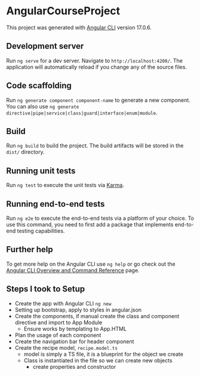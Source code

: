 # AngularCourseProject

This project was generated with [Angular CLI](https://github.com/angular/angular-cli) version 17.0.6.

## Development server

Run `ng serve` for a dev server. Navigate to `http://localhost:4200/`. The application will automatically reload if you change any of the source files.

## Code scaffolding

Run `ng generate component component-name` to generate a new component. You can also use `ng generate directive|pipe|service|class|guard|interface|enum|module`.

## Build

Run `ng build` to build the project. The build artifacts will be stored in the `dist/` directory.

## Running unit tests

Run `ng test` to execute the unit tests via [Karma](https://karma-runner.github.io).

## Running end-to-end tests

Run `ng e2e` to execute the end-to-end tests via a platform of your choice. To use this command, you need to first add a package that implements end-to-end testing capabilities.

## Further help

To get more help on the Angular CLI use `ng help` or go check out the [Angular CLI Overview and Command Reference](https://angular.io/cli) page.

## Steps I took to Setup
* Create the app with Angular CLI `ng new`
* Setting up bootstrap, apply to styles in angular.json
* Create the components, if manual create the class and component directive and import to App Module
  * Ensure works by templating to App.HTML
* Plan the usage of each component
* Create the navigation bar for header component
* Create the recipe model, `recipe.model.ts`
  * model is simply a TS file, it is a blueprint for the object we create
  * Class is instantiated in the file so we can create new objects
    * create properties and constructor
